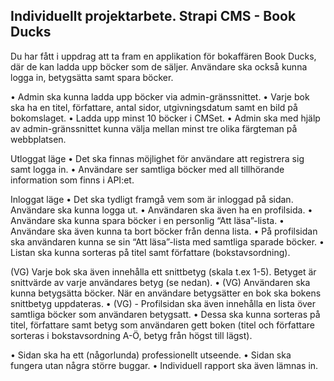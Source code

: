 ## Individuellt projektarbete. Strapi CMS - Book Ducks

Du har fått i uppdrag att ta fram en applikation för bokaffären Book Ducks, där de kan ladda upp böcker som de säljer. Användare ska också kunna logga in, betygsätta samt spara böcker.


•	Admin ska kunna ladda upp böcker via admin-gränssnittet.
•	Varje bok ska ha en titel, författare, antal sidor, utgivningsdatum samt en bild på bokomslaget. 
•	Ladda upp minst 10 böcker i CMSet.
•	Admin ska med hjälp av admin-gränssnittet kunna välja mellan minst tre olika färgteman på webbplatsen.

Utloggat läge
•	Det ska finnas möjlighet för användare att registrera sig samt logga in.
•	Användare ser samtliga böcker med all tillhörande information som finns i API:et.

Inloggat läge
•	Det ska tydligt framgå vem som är inloggad på sidan. Användare ska kunna logga ut.
•	Användaren ska även ha en profilsida. 
•	Användare ska kunna spara böcker i en personlig “Att läsa”-lista.
•	Användare ska även kunna ta bort böcker från denna lista.
•	På profilsidan ska användaren kunna se sin “Att läsa”-lista med samtliga sparade böcker. 
•	Listan ska kunna sorteras på titel samt författare (bokstavsordning).


(VG) Varje bok ska även innehålla ett snittbetyg (skala t.ex 1-5). Betyget är snittvärde av varje användares betyg (se nedan).
•	(VG) Användaren ska kunna betygsätta böcker. När en användare betygsätter en bok ska bokens snittbetyg uppdateras.
•	(VG) - Profilsidan ska även innehålla en lista över samtliga böcker som användaren betygsatt. 
•	Dessa ska kunna sorteras på titel, författare samt betyg som användaren gett boken (titel och författare sorteras i bokstavsordning A-Ö, betyg från högst till lägst).


•	Sidan ska ha ett (någorlunda) professionellt utseende.
•	Sidan ska fungera utan några större buggar.
•	Individuell rapport ska även lämnas in.

